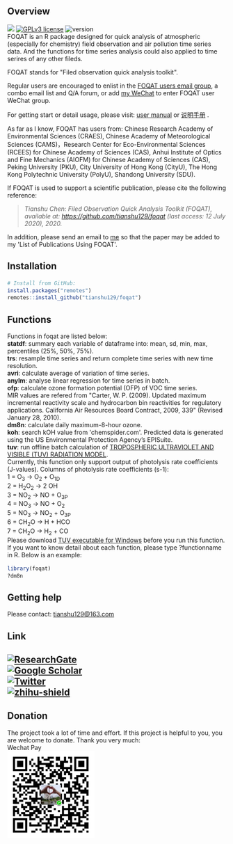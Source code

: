 
## Overview
![](https://img.shields.io/badge/language-R-blue.svg) [![GPLv3 license](https://img.shields.io/badge/License-GPLv3-success.svg)](http://perso.crans.org/besson/LICENSE.html)
![version](https://img.shields.io/badge/version-1.2.3-important)  
FOQAT is an R package designed for quick analysis of atmospheric (especially for chemistry) field observation and air pollution time series data. And the functions for time series analysis could also applied to time serires of any other fileds. 

FOQAT stands for "Filed observation quick analysis toolkit".

Regular users are encouraged to enlist in the [FOQAT users email group](https://groups.google.com/d/forum/foqat), a combo email list and Q/A forum, or add [my WeChat](https://github.com/tianshu129/foqat/blob/master/img/wechat.jpg) to enter FOQAT user WeChat group.  


For getting start or detail usage, please visit: [user manual](https://github.com/tianshu129/foqat/blob/master/UserManual.md) or [说明手册](https://github.com/tianshu129/foqat/blob/master/%E8%AF%B4%E6%98%8E%E6%89%8B%E5%86%8C.md) .  

As far as I know, FOQAT has users from: Chinese Research Academy of Environmental Sciences (CRAES), Chinese Academy of Meteorological Sciences (CAMS)，Research Center for Eco-Environmental Sciences (RCEES) for Chinese Academy of Sciences (CAS), Anhui Institute of Optics and Fine Mechanics (AIOFM) for Chinese Academy of Sciences (CAS), Peking University (PKU), City University of Hong Kong (CityU), The Hong Kong Polytechnic University (PolyU), Shandong University (SDU).  

If FOQAT is used to support a scientific publication, please cite the following reference:

>*Tianshu Chen: Filed Observation Quick Analysis Toolkit (FOQAT), available at: https://github.com/tianshu129/foqat (last access: 12 July 2020), 2020.* 

In addition, please send an email to [me](mailto:tianshu129@163.com) so that the paper may be added to my 'List of Publications Using FOQAT'.  

## Installation 

``` r
# Install from GitHub:
install.packages("remotes")
remotes::install_github("tianshu129/foqat")
```

## Functions
Functions in foqat are listed below:  
**statdf**: summary each variable of dataframe into: mean, sd, min, max, percentiles (25%, 50%, 75%).  
**trs**: resample time series and return complete time series with new time resolution.  
**avri**: calculate average of variation of time series.   
**anylm**: analyse linear regression for time series in batch.  
**ofp**: calculate ozone formation potential (OFP) of VOC time series.  
MIR values are refered from "Carter, W. P. (2009). Updated maximum incremental reactivity scale and hydrocarbon bin reactivities for regulatory applications. California Air Resources Board Contract, 2009, 339" (Revised January 28, 2010).  
**dm8n**: calculate daily maximum-8-hour ozone.  
**koh**: search kOH value from 'chemspider.com'. Predicted data is generated using the US Environmental Protection Agency’s EPISuite.  
**tuv**: run offline batch calculation of [TROPOSPHERIC ULTRAVIOLET AND VISIBLE (TUV) RADIATION MODEL](https://www2.acom.ucar.edu/modeling/tropospheric-ultraviolet-and-visible-tuv-radiation-model).  
Currently, this function only support output of photolysis rate coefficients (J-values). 
Columns of photolysis rate coefficients (s-1):  
1 = O<sub>3</sub> -> O<sub>2</sub> + O<sub>1D</sub>  
2 = H<sub>2</sub>O<sub>2</sub> -> 2 OH  
3 = NO<sub>2</sub> -> NO + O<sub>3P</sub>  
4 = NO<sub>3</sub> -> NO + O<sub>2</sub>   
5 = NO<sub>3</sub> -> NO<sub>2</sub> + O<sub>3P</sub>  
6 = CH<sub>2</sub>O -> H + HCO  
7 = CH<sub>2</sub>O -> H<sub>2</sub> + CO  
Please download [TUV executable for Windows](https://www2.acom.ucar.edu/sites/default/files/modeling/tuv5.3.1.exe_.zip) before you run this function.  
If you want to know detail about each function, please type ?functionname in R. Below is an example:

``` r
library(foqat)
?dm8n
```

## Getting help

Please contact: tianshu129@163.com

## Link
[![ResearchGate](https://img.shields.io/badge/ResearchGate-Tianshu%20Chen-00CCBB)](https://www.researchgate.net/profile/Tianshu_Chen)   
[![Google Scholar](https://img.shields.io/badge/GoogleScholar-Tianshu%20Chen-red)](https://scholar.google.com/citations?user=VfnzOQgAAAAJ&hl=en)  
[![Twitter](https://img.shields.io/twitter/follow/tichpi.svg?style=social&label=@tichpi)](https://twitter.com/tichpi)  
[![zhihu-shield]][zhihu]  
--------------------------------
[zhihu]:https://www.zhihu.com/people/chen-xiao-tian-92-92 "我的知乎，欢迎关注"
[zhihu-shield]:https://img.shields.io/badge/dynamic/json?color=0084ff&logo=zhihu&label=TichPi&query=%24.data.totalSubs&url=https%3A%2F%2Fapi.spencerwoo.com%2Fsubstats%2F%3Fsource%3Dzhihu%26queryKey%3Dchen-xiao-tian-92-92

## Donation

The project took a lot of time and effort. If this project is helpful to you, you are welcome to donate. Thank you very much:  
Wechat Pay  
<img src="./img/donation.jpg" width="200" height="200" alt="支付" align=center>
